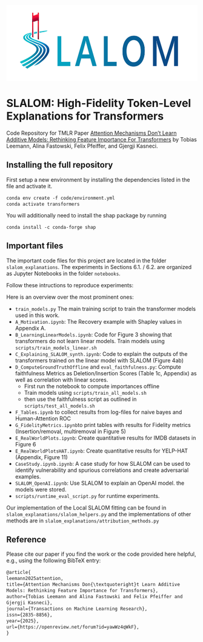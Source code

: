 <p align="center"><img width="700" height="200" src="https://raw.githubusercontent.com/tleemann/slalom_explanations/main/SLALOMCrop.png"></p>


# SLALOM: High-Fidelity Token-Level Explanations for Transformers

Code Repository for TMLR Paper [Attention Mechanisms Don’t Learn Additive Models: Rethinking Feature Importance For Transformers](https://openreview.net/pdf?id=yawWz4qWkF) by Tobias Leemann, Alina Fastowski, Felix Pfeiffer, and Gjergji Kasneci.

## Installing the full repository
First setup a new environment by installing the dependencies listed in the file and activate it.

```
conda env create -f code/environment.yml
conda activate transformers
```
You will additionally need to install the shap package by running
```
conda install -c conda-forge shap
```

## Important files

The important code files for this project are located in the folder ```slalom_explanations```.
The experiments in Sections 6.1. / 6.2. are organized as Jupyter Notebooks in the folder ```notebooks```. 

Follow these intructions to reproduce experiments:

Here is an overview over the most prominent ones:
- ```train_models.py``` The main training script to train the transformer models used in this work.
- ```A_Motivation.ipynb```: The Recovery example with Shapley values in Appendix A.
- ```B_LearningLinearModels.ipynb```: Code for Figure 3 showing that transformers do not learn linear models. Train models using ```scripts/train_models_linear.sh```
- ```C_Explaining_SLALOM_synth.ipynb```: Code to explain the outputs of the transformers trained on the linear model with SLALOM (Figure 4ab)
- ```D_ComputeGroundTruthOffline``` and ```eval_faithfulness.py```: Compute faithfulness Metrics as Deletion/Insertion Scores (Table 1c, Appendix) as well as correlation with linear scores.
    - First run the notebook to compute importances offline
    - Train models using ```scripts/train_all_models.sh```
    - then use the faithfulness script as outlined in ```scripts/test_all_models.sh```
- ```F_Tables.ipynb``` to collect results from log-files for naive bayes and Human-Attention ROC
- ```G_FidelityMetrics.ipynb```to print tables with results for Fidelity metrics (Insertion/removal, multiremoval in Figure 5)
- ```E_RealWorldPlots.ipynb```: Create quantitative results for IMDB datasets in Figure 6
- ```E_RealWorldPlotsHAT.ipynb```: Create quantitative results for YELP-HAT (Appendix, Figure 11)
- ```CaseStudy.ipynb.ipynb```: A case study for how SLALOM can be used to identify vulnerability and spurious correlations and create adversarial examples.
- ```SLALOM_OpenAI.ipynb```: Use SLALOM to explain an OpenAI model.
the models were stored.
- ```scripts/runtime_eval_script.py``` for runtime experiments.


Our implementation of the Local SLALOM fitting can be found in ```slalom_explanations/slalom_helpers.py``` and the implementations of other methods are in ```slalom_explanations/attribution_methods.py```

## Reference

Please cite our paper if you find the work or the code provided here helpful, e.g., using the following BibTeX entry:
```
@article{
leemann2025attention,
title={Attention Mechanisms Don{\textquoteright}t Learn Additive Models: Rethinking Feature Importance for Transformers},
author={Tobias Leemann and Alina Fastowski and Felix Pfeiffer and Gjergji Kasneci},
journal={Transactions on Machine Learning Research},
issn={2835-8856},
year={2025},
url={https://openreview.net/forum?id=yawWz4qWkF},
}
```
